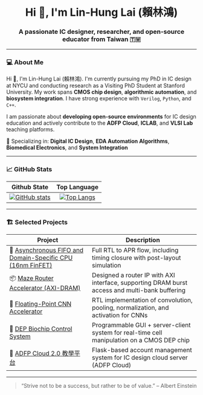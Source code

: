 <h1 align="center">Hi 👋, I'm Lin-Hung Lai (賴林鴻)</h1>
<h3 align="center">A passionate IC designer, researcher, and open-source educator from Taiwan 🇹🇼</h3>


---

### 💻 About Me

Hi 👋, I'm Lin-Hung Lai (賴林鴻). I'm currently pursuing my PhD in IC design at NYCU and conducting research as a Visiting PhD Student at Stanford University. My work spans **CMOS chip design**, **algorithmic automation**, and **biosystem integration**. I have strong experience with `Verilog`, `Python`, and `C++`.

I am passionate about **developing open-source environments** for IC design education and actively contribute to the **ADFP Cloud**, **ICLAB**, and **VLSI Lab** teaching platforms.

🧠 Specializing in: **Digital IC Design**, **EDA Automation Algorithms**, **Biomedical Electronics**, and **System Integration**

---

### 📈 GitHub Stats

| Github State | Top Language |
|:-:|:-:|
|[![GitHub stats](https://github-readme-stats-eight-beta-67.vercel.app/api?username=lhlaib&show_icons=true&theme=light&include_all_commits=true&rank_icon=github)](https://github.com/anuraghazra/github-readme-stats)|[![Top Langs](https://github-readme-stats-eight-beta-67.vercel.app/api/top-langs/?username=lhlaib&theme=light&layout=compact&langs_count=10&hide=jupyter%20notebook)](https://github.com/anuraghazra/github-readme-stats)|


---

### 🏗️ Selected Projects

| Project | Description |
|--------|-------------|
| 🔩 [Asynchronous FIFO and Domain-Specific CPU (16nm FinFET)](https://github.com/...) | Full RTL to APR flow, including timing closure with post-layout simulation |
| 📦 [Maze Router Accelerator (AXI-DRAM)](https://github.com/...) | Designed a router IP with AXI interface, supporting DRAM burst access and multi-bank buffering |
| 🧠 [Floating-Point CNN Accelerator](https://github.com/...) | RTL implementation of convolution, pooling, normalization, and activation for CNNs |
| 🔬 [DEP Biochip Control System](https://github.com/...) | Programmable GUI + server-client system for real-time cell manipulation on a CMOS DEP chip |
| 🧪 [ADFP Cloud 2.0 教學平台](https://github.com/...) | Flask-based account management system for IC design cloud server (ADFP Cloud) |


---

> “Strive not to be a success, but rather to be of value.” – Albert Einstein





<!--
**lhlaib/lhlaib** is a ✨ _special_ ✨ repository because its `README.md` (this file) appears on your GitHub profile.

Here are some ideas to get you started:

- 🔭 I’m currently working on ...
- 🌱 I’m currently learning ...
- 👯 I’m looking to collaborate on ...
- 🤔 I’m looking for help with ...
- 💬 Ask me about ...
- 📫 How to reach me: ...
- 😄 Pronouns: ...
- ⚡ Fun fact: ...
-->
